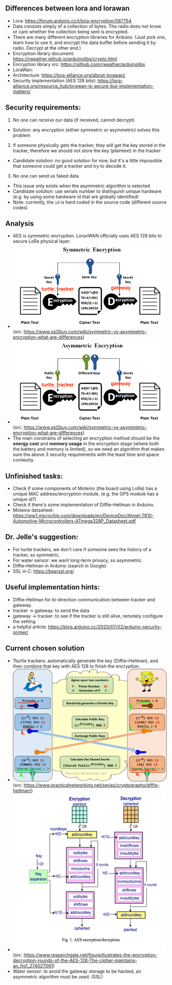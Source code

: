 ## Differences between lora and lorawan
 - Lora: https://forum.arduino.cc/t/lora-encryption/587754 
  - Data consists simply of a collection of bytes. The radio does not know or care whether the collection being sent is encrypted.
  - There are many different encryption libraries for Arduino. (Just pick one, learn how to use it, and encrypt the data buffer before sending it by radio. Decrypt at the other end.)
  - Encryption library document: https://rweather.github.io/arduinolibs/crypto.html 
  - Encryption library src: https://github.com/rweather/arduinolibs 
 - LoraWan: 
  - Architecture: https://lora-alliance.org/about-lorawan/ 
  - Security implementation (AES 128 bits): https://lora-alliance.org/resource_hub/lorawan-is-secure-but-implementation-matters/

## Security requirements:
 1. No one can receive our data (if received, cannot decrypt)
  - Solution: any encryption (either symmetric or asymmetric) solves this problem
 2. If someone physically gets the tracker, they will get the key stored in the tracker, therefore we should not store the key (plaintext) in the tracker 
  - Candidate solution: no good solution for now, but it's a little impossible that someone could get a tracker and try to decode it.
 3. No one can send us faked data 
 - This issue only exists when the asymmetric algorithm is selected
 - Candidate solution: use serials number to distinguish unique hardware (e.g. by using some hardware id that are globally identified)
 - Note: currently, the `id` is hard coded in the source code (different source codes) 

## Analysis
 - AES is symmetric encryption. LoranWAN officially uses AES 128 bits to secure LoRa physical layer.
 - ![](Symmetric-Encryption.png) (src: https://www.ssl2buy.com/wiki/symmetric-vs-asymmetric-encryption-what-are-differences)
 - ![](Asymmetric-Encryption.png) (src: https://www.ssl2buy.com/wiki/symmetric-vs-asymmetric-encryption-what-are-differences)
 - The main constrains of selecting an encryption method should be the **energy cost** and **memory usage** in the encryption stage (where both the battery and memory is limited), so we need an algorithm that makes sure the above 3 security requirements with the least time and space comlexity.


## Unfinished tasks: 
 - Check if some components of Moteino (the board using LoRa) has a unique MAC address/encryption module. (e.g. the GPS module has a unique id?)
 - Check if there's some implementation of Diffie–Hellman in Arduino.
 - Moteino datasheet:  
 https://ww1.microchip.com/downloads/en/DeviceDoc/Atmel-7810-Automotive-Microcontrollers-ATmega328P_Datasheet.pdf 

## Dr. Jelle's suggestion: 
 - For turtle trackers, we don't care if someone sees the history of a tracker, so symmetric.
 - For water sensor: we want long-term privacy, so asymmetric.
 - Diffie–Hellman in Arduino (search in Google)
 - SSL in C: https://bearssl.org/

## Useful implementation hints:
 - Diffie–Hellman for bi-direction communication between tracker and gateway.
  - tracker -> gateway: to send the data 
  - gateway -> tracker: to see if the tracker is still alive, remotely configure the setting
 - a helpful article: https://blog.arduino.cc/2020/07/02/arduino-security-primer/

## Current chosen solution
- Tturtle trackers: automatically generate the key (Diffie–Hellman), and then combine that key with AES 128 to finish the encryption.
 - ![Diffie-Hellman](Diffie-Hellman.png)
    (src: https://www.practicalnetworking.net/series/cryptography/diffie-hellman/)
 - ![AES 128](AES.png)
    (src: https://www.researchgate.net/figure/llustrates-the-encryption-decryption-rounds-of-the-AES-128-The-cipher-maintains-an_fig1_274027061)
 - Water sensor: to avoid the gateway storage to be hacked, an asymmetric algorithm must be used. (SSL)

